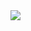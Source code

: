 <img src="https://capsule-render.vercel.app/api?type=rounded&color=191970&height=20&section=header&text=LLIE project&fontSize=10" />
